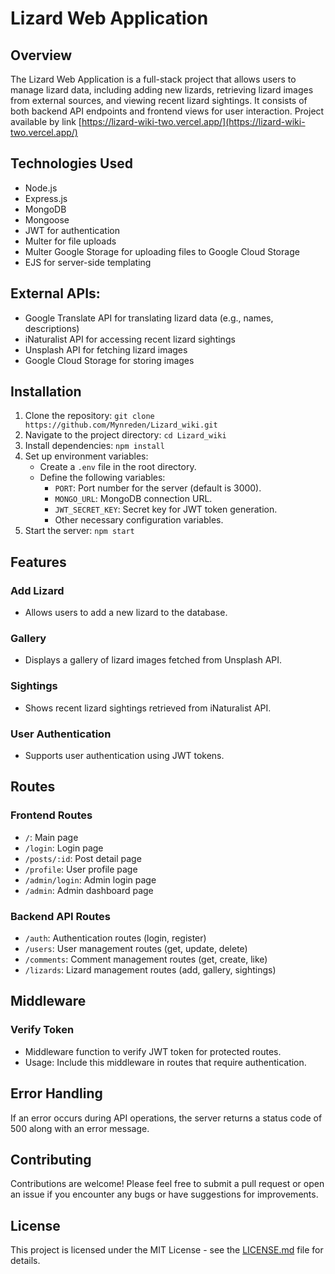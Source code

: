 # Lizard Web Application

## Overview
The Lizard Web Application is a full-stack project that allows users to manage lizard data, including adding new lizards, retrieving lizard images from external sources, and viewing recent lizard sightings. It consists of both backend API endpoints and frontend views for user interaction.
Project available by link [https://lizard-wiki-two.vercel.app/](https://lizard-wiki-two.vercel.app/)

## Technologies Used
- Node.js
- Express.js
- MongoDB
- Mongoose
- JWT for authentication
- Multer for file uploads
- Multer Google Storage for uploading files to Google Cloud Storage
- EJS for server-side templating

## External APIs:
  - Google Translate API for translating lizard data (e.g., names, descriptions)
  - iNaturalist API for accessing recent lizard sightings
  - Unsplash API for fetching lizard images
  - Google Cloud Storage for storing images

## Installation
1. Clone the repository: `git clone https://github.com/Mynreden/Lizard_wiki.git`
2. Navigate to the project directory: `cd Lizard_wiki`
3. Install dependencies: `npm install`
4. Set up environment variables:
   - Create a `.env` file in the root directory.
   - Define the following variables:
     - `PORT`: Port number for the server (default is 3000).
     - `MONGO_URL`: MongoDB connection URL.
     - `JWT_SECRET_KEY`: Secret key for JWT token generation.
     - Other necessary configuration variables.
5. Start the server: `npm start`

## Features

### Add Lizard
- Allows users to add a new lizard to the database.

### Gallery
- Displays a gallery of lizard images fetched from Unsplash API.

### Sightings
- Shows recent lizard sightings retrieved from iNaturalist API.

### User Authentication
- Supports user authentication using JWT tokens.

## Routes

### Frontend Routes
- `/`: Main page
- `/login`: Login page
- `/posts/:id`: Post detail page
- `/profile`: User profile page
- `/admin/login`: Admin login page
- `/admin`: Admin dashboard page

### Backend API Routes
- `/auth`: Authentication routes (login, register)
- `/users`: User management routes (get, update, delete)
- `/comments`: Comment management routes (get, create, like)
- `/lizards`: Lizard management routes (add, gallery, sightings)

## Middleware

### Verify Token
- Middleware function to verify JWT token for protected routes.
- Usage: Include this middleware in routes that require authentication.

## Error Handling
If an error occurs during API operations, the server returns a status code of 500 along with an error message.

## Contributing
Contributions are welcome! Please feel free to submit a pull request or open an issue if you encounter any bugs or have suggestions for improvements.

## License
This project is licensed under the MIT License - see the [LICENSE.md](LICENSE.md) file for details.
